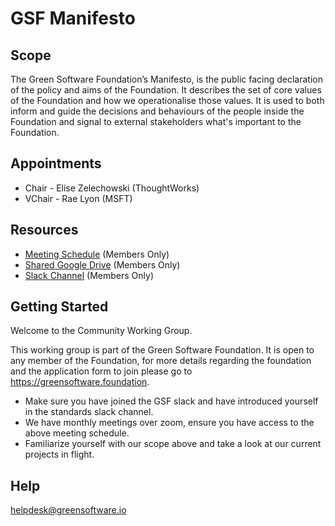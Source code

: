 # GSF Manifesto

## Scope
The Green Software Foundation’s Manifesto, is the public facing declaration of the policy and aims of the Foundation. It describes the set of core values of the Foundation and how we operationalise those values. It is used to both inform and guide the decisions and behaviours of the people inside the Foundation and signal to external stakeholders what's important to the Foundation.

## Appointments 
- Chair - Elise Zelechowski (ThoughtWorks)
- VChair - Rae Lyon (MSFT)

## Resources
* [Meeting Schedule](https://lists.greensoftware.io/g/community/calendar) (Members Only)
* [Shared Google Drive](https://drive.google.com/drive/u/3/folders/1lPxOl0P0dn90XWXba6ML0P0a-DzHWXdp) (Members Only)
* [Slack Channel](https://greensoftware-zzk1035.slack.com/archives/C024T09EJSF) (Members Only)

## Getting Started
Welcome to the Community Working Group.

This working group is part of the Green Software Foundation. It is open to any member of the Foundation, for more details regarding the foundation and the application form to join please go to https://greensoftware.foundation.

- Make sure you have joined the GSF slack and have introduced yourself in the standards slack channel.
- We have monthly meetings over zoom, ensure you have access to the above meeting schedule.
- Familiarize yourself with our scope above and take a look at our current projects in flight.

## Help
helpdesk@greensoftware.io
